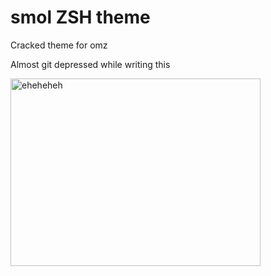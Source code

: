 # smol ZSH theme

Cracked theme for omz 

Almost git depressed while writing this


<img src="https://i.pinimg.com/736x/7e/4d/8f/7e4d8fdd1ead02e636e851592090639a.jpg" alt="eheheheh" width="400" height="300">
